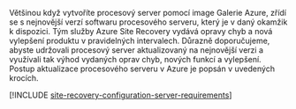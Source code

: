 
Většinou když vytvoříte procesový server pomocí image Galerie Azure, zřídí se s nejnovější verzí softwaru procesového serveru, který je v daný okamžik k dispozici. Tým služby Azure Site Recovery vydává opravy chyb a nová vylepšení produktu v pravidelných intervalech. Důrazně doporučujeme, abyste udržovali procesový server aktualizovaný na nejnovější verzi a využívali tak výhod vydaných oprav chyb, nových funkcí a vylepšení. Postup aktualizace procesového serveru v Azure je popsán v uvedených krocích.

[!INCLUDE [site-recovery-configuration-server-requirements](site-recovery-vmware-upgrade-process-server-internal.md)]
